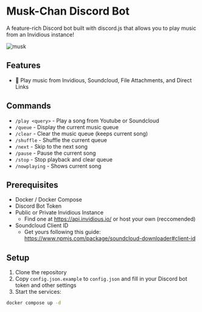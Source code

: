 # Musk-Chan Discord Bot

A feature-rich Discord bot built with discord.js that allows you to play music from an Invidious instance!

![musk](https://github.com/user-attachments/assets/5c3f68c0-84eb-496f-ac1c-f47affc71dc6)

## Features

- 🎵 Play music from Invidious, Soundcloud, File Attachments, and Direct Links

## Commands

- `/play <query>` - Play a song from Youtube or Soundcloud
- `/queue` - Display the current music queue
- `/clear` - Clear the music queue (keeps current song)
- `/shuffle` - Shuffle the current queue
- `/next` - Skip to the next song
- `/pause` - Pause the current song
- `/stop` - Stop playback and clear queue
- `/nowplaying` - Shows current song

## Prerequisites

- Docker / Docker Compose
- Discord Bot Token
- Public or Private Invidious Instance 
  - Find one at https://api.invidious.io/ or host your own (reccomended)
- Soundcloud Client ID
  - Get yours following this guide: https://www.npmjs.com/package/soundcloud-downloader#client-id

## Setup

1. Clone the repository
2. Copy `config.json.example` to `config.json` and fill in your Discord bot token and other settings
3. Start the services:
```bash
docker compose up -d